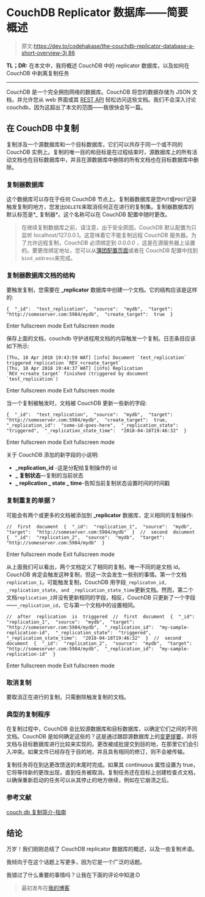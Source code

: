 # CouchDB Replicator 数据库——简要概述

> 原文:[https://dev.to/codehakase/the-couchdb-replicator-database-a-short-overview-3j 86](https://dev.to/codehakase/the-couchdb-replicator-database---a-short-overview-3j86)

**TL；DR:** 在本文中，我将概述 CouchDB 中的 replicator 数据库，以及如何在 CouchDB 中剥离复制任务

* * *

CouchDB 是一个完全拥抱网络的数据库。CouchDB 将您的数据存储为 JSON 文档，并允许您从 web 界面或其 [REST API](http://docs.couchdb.org/en/2.1.1/api/basics.html#api-basics) 轻松访问这些文档。我们不会深入讨论 couchdb，因为这超出了本文的范围——我很快会写一篇。

## 在 CouchDB 中复制

复制涉及一个源数据库和一个目标数据库，它们可以共存于同一个或不同的 CouchDB 实例上。复制的唯一目的和目标是在过程结束时，源数据库上的所有活动文档也在目标数据库中，并且在源数据库中删除的所有文档也在目标数据库中删除。

### 复制器数据库

这个数据库可以存在于任何 CouchDB 节点上。复制器数据库是您`PUT`或`POST`记录触发复制的地方，您发出`DELETE`来取消任何正在进行的复制集。复制器数据库的默认标签是*_ 复制器*。这个名称可以在 CouchDB 配置中随时更改。

> 在继续复制数据库之前，请注意，出于安全原因，CouchDB 默认配置为只监听 localhost/127.0.0.1。这意味着它不能复制远程 CouchDB 服务器。为了允许远程复制，CouchDB 必须绑定到 *0.0.0.0* ，这是在源服务器上设置的。要更改绑定地址，您可以从[蒲团配置页面](http://localhost:5984/_utils/config.html)或者在 CouchDB 配置中找到`bind_address`来完成。

### 复制器数据库文档的结构

要触发复制，您需要在 **_replicator** 数据库中创建一个文档。它的结构应该是这样的:

```
{  "_id":  "test_replication",  "source":  "mydb",  "target":  "http://someserver.com:5984/mydb",  "create_target":  true  } 
```

Enter fullscreen mode Exit fullscreen mode

保存上面的文档，couchdb 守护进程用文档的内容触发一个复制。日志条目应该如下所示:

```
[Thu, 18 Apr 2018 19:43:59 WAT] [info] Document `test_replication` triggered replication `REV_+create_target`
[Thu, 18 Apr 2018 19:44:37 WAT] [info] Replication `REV_+create_target` finished (triggered by document `test_replication`) 
```

Enter fullscreen mode Exit fullscreen mode

当一个复制被触发时，文档被 CouchDB 更新一些新的字段:

```
{  "_id":  "test_replication",  "source":  "mydb",  "target":  "http://someserver.com:5984/mydb",  "create_target":  true,  "_replication_id":  "some-id-goes-here",  "_replication_state":  "triggered",  "_replication_state_time":  "2018-04-18T19:46:32"  } 
```

Enter fullscreen mode Exit fullscreen mode

关于 CouchDB 添加的新字段的小说明:

*   **_replication_id** -这是分配给复制操作的 id
*   **_ 复制状态**—复制的当前状态
*   **_ replication _ state _ time**-告知当前复制状态设置时间的时间戳

### 复制重复的单据？

可能会有两个或更多的文档被添加到 **_replicator** 数据库，定义相同的复制操作:

```
//  first  document  {  "_id":  "replication_1",  "source":  "mydb",  "target":  "http://someserver.com:5984/mydb"  }  //  second  document  {  "_id":  "replication_2",  "source":  "mydb",  "target":  "http://someserver.com:5984/mydb"  } 
```

Enter fullscreen mode Exit fullscreen mode

从上面我们可以看出，两个文档定义了相同的复制，唯一不同的是文档 id。CouchDB 肯定会触发这种复制，但这一次会发生一些别的事情。第一个文档`replication_1`，可能触发复制，CouchDB 用字段`_replicaton_id, _replication_state, and _replication_state_time`更新文档。然而，第二个文档`replication_2`并没有更新相同的字段，相反，CouchDB 只更新了一个字段——`_replication_id`，它与第一个文档中的设置相同。

```
//  after  replication  is  triggered  //  first  document  {  "_id":  "replication_1",  "source":  "mydb",  "target":  "http://someserver.com:5984/mydb",  "_replication_id":  "my-sample-replication-id",  "_replication_state":  "triggered",  "_replication_state_time":  "2018-04-18T19:46:32"  }  //  second  document  {  "_id":  "replication_2",  "source":  "mydb",  "target":  "http://someserver.com:5984/mydb",  "_replication_id":  "my-sample-replication-id"  } 
```

Enter fullscreen mode Exit fullscreen mode

### 取消复制

要取消正在进行的复制，只需删除触发复制的文档。

### 典型的复制程序

在复制过程中，CouchDB 会比较源数据库和目标数据库，以确定它们之间的不同文档。CouchDB 是如何确定这些的？这是通过跟踪源数据库上的[变更提要](http://docs.couchdb.org/en/2.1.1/api/database/changes.html#changes)，并将文档与目标数据库进行比较来实现的。更改被成批提交到目的地，在那里它们会引入冲突。如果文件已经存在于目的地，并且具有相同的修订，则不会被传输。

复制任务将在到达更改馈送的末尾时完成。如果其 continuous 属性设置为 true，它将等待新的更改出现，直到任务被取消。复制任务还在目标上创建检查点文档，以确保重新启动的任务可以从其停止的地方继续，例如在它崩溃之后。

### 参考文献

[couch db 复制简介-指南](http://docs.couchdb.org/en/2.1.1/replication/intro.html?highlight=Replication)

## 结论

万岁！我们刚刚总结了 CouchDB replicator 数据库的概述，以及一些复制术语。

我倾向于在这个话题上写更多，因为它是一个广泛的话题。

我错过了什么重要的事情吗？让我在下面的评论中知道:D

> 最初发布在[我的博客](https://hakaselogs.me/2018-04-19/couchdb-replicator-database)